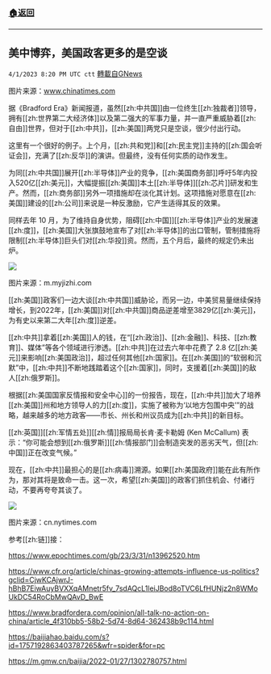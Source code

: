 ###  [:house:返回](README.md)
---


## 美中博弈，美国政客更多的是空谈
`4/1/2023 8:20 PM UTC ctt` [轉載自GNews](https://gnews.org/articles/1065633)

图片来源：www.chinatimes.com

据《Bradford Era》新闻报道，虽然[[zh:中共国]]由一位终生[[zh:独裁者]]领导，拥有[[zh:世界第二大经济体]]以及第二强大的军事力量，并一直严重威胁着[[zh:自由]]世界，但对于[[zh:中共]]，[[zh:美国]]两党只是空谈，很少付出行动。

这里有一个很好的例子。上个月，[[zh:共和党]]和[[zh:民主党]]主持的[[zh:国会听证会]]，充满了[[zh:反华]]的演讲。但最终，没有任何实质的动作发生。

为同[[zh:中共国]]展开[[zh:半导体]]产业的竞争，[[zh:美国商务部]]呼吁5年内投入520亿[[zh:美元]]，大幅提振[[zh:美国]]本土[[zh:半导体]][[zh:芯片]]研发和生产。然而，[[zh:商务部]]另外一项措施却在淡化其计划。这项措施对愿意在[[zh:美国]]建设的[[zh:公司]]来说是一种反激励，它产生适得其反的效果。

同样去年 10 月，为了维持自身优势，阻碍[[zh:中国]][[zh:半导体]]产业的发展速[[zh:度]]，[[zh:美国]]大张旗鼓地宣布了对[[zh:半导体]]的出口管制，管制措施将限制[[zh:半导体]]巨头们对[[zh:华投]]资。然而，五个月后，最终的规定仍未出炉。



![](https://i.imgur.com/3CDxRqt.jpg)


图片来源：m.myjizhi.com

[[zh:美国]]政客们一边大谈[[zh:中共国]]威胁论，而另一边，中美贸易量继续保持增长，到2022年，[[zh:美国]]对[[zh:中共国]]商品逆差增至3829亿[[zh:美元]]，为有史以来第二大年[[zh:度]]逆差。

[[zh:中共]]拿着[[zh:美国]]人的钱，在“[[zh:政治]]、[[zh:金融]]、科技、[[zh:教育]]、媒体”等各个领域进行渗透。[[zh:中共]]在过去六年中花费了 2.8 亿[[zh:美元]]来影响[[zh:美国政治]]，超过任何其他[[zh:国家]]。在[[zh:美国]]的“软弱和沉默”中，[[zh:中共]]不断地践踏着这个[[zh:国家]]，同时，支援着[[zh:美国]]的敌人[[zh:俄罗斯]]。


根据[[zh:美国国家反情报和安全中心]]的一份报告，现在，[[zh:中共]]加大了培养[[zh:美国]]州和地方领导人的​​力[[zh:度]]，实施了被称为‘以地方包围中央’”的战略，越来越多的地方政客——市长、州长和州议员成为[[zh:中共]]的新目标。

[[zh:英国]][[zh:军情五处]][[zh:情]]报局局长肯·麦卡勒姆 (Ken McCallum) 表示：“你可能会想到[[zh:俄罗斯]][[zh:情报部门]]会制造突发的恶劣天气，但[[zh:中国]]正在改变气候。”

现在，[[zh:中共]]最担心的是[[zh:病毒]]溯源。如果[[zh:美国政府]]能在此有所作为，那对其将是致命一击。这一次，希望[[zh:美国]]的政客们抓住机会、付诸行动，不要再夸夸其谈了。


![](https://i.imgur.com/Ty7kPAz.jpg)


图片来源：cn.nytimes.com

参考[[zh:链]]接：

https://www.epochtimes.com/gb/23/3/31/n13962520.htm

https://www.cfr.org/article/chinas-growing-attempts-influence-us-politics?gclid=CjwKCAjwrJ-hBhB7EiwAuyBVXXqAMnetr5fv_7sdAQcL1leiJBod8oTVC6LfHUNjz2n8WMoUkDC54RoCbMwQAvD_BwE

https://www.bradfordera.com/opinion/all-talk-no-action-on-china/article_4f310bb5-58b2-5d74-8d64-362438b9c114.html

https://baijiahao.baidu.com/s?id=1757192863403787265&wfr=spider&for=pc


https://m.gmw.cn/baijia/2022-01/27/1302780757.html
